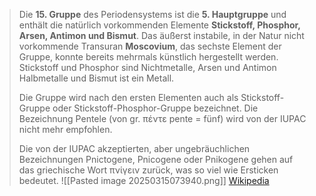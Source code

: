> Die **15. Gruppe** des Periodensystems ist die **5. Hauptgruppe** und enthält die natürlich vorkommenden Elemente **Stickstoff, Phosphor, Arsen, Antimon und Bismut**. Das äußerst instabile, in der Natur nicht vorkommende Transuran **Moscovium**, das sechste Element der Gruppe, konnte bereits mehrmals künstlich hergestellt werden. Stickstoff und Phosphor sind Nichtmetalle, Arsen und Antimon Halbmetalle und Bismut ist ein Metall.
>
> Die Gruppe wird nach den ersten Elementen auch als Stickstoff-Gruppe oder Stickstoff-Phosphor-Gruppe bezeichnet. Die Bezeichnung Pentele (von gr. πέντε pente = fünf) wird von der IUPAC nicht mehr empfohlen.
>
> Die von der IUPAC akzeptierten, aber ungebräuchlichen Bezeichnungen Pnictogene, Pnicogene oder Pnikogene gehen auf das griechische Wort πνίγειν zurück, was so viel wie Ersticken bedeutet.
>![[Pasted image 20250315073940.png]]
> [Wikipedia](https://de.wikipedia.org/wiki/Stickstoffgruppe)